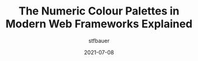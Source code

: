 ---
author: stfbauer
date: 2021-07-08
layout: post.njk
tags:
  - colors
  - frameworks
target_url: https://stfbauer.medium.com/the-numeric-colour-palettes-in-modern-web-frameworks-explained-448719b16b
title: The Numeric Colour Palettes in Modern Web Frameworks Explained
---